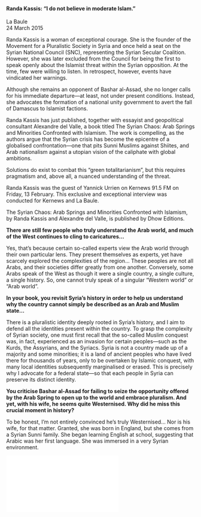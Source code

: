 <h4>Randa Kassis: “I do not believe in moderate Islam.”</h4>

La Baule  
24 March 2015  

Randa Kassis is a woman of exceptional courage. She is the founder of the Movement for a Pluralistic Society in Syria and once held a seat on the Syrian National Council (SNC), representing the Syrian Secular Coalition. However, she was later excluded from the Council for being the first to speak openly about the Islamist threat within the Syrian opposition. At the time, few were willing to listen. In retrospect, however, events have vindicated her warnings.

Although she remains an opponent of Bashar al-Assad, she no longer calls for his immediate departure—at least, not under present conditions. Instead, she advocates the formation of a national unity government to avert the fall of Damascus to Islamist factions.

Randa Kassis has just published, together with essayist and geopolitical consultant Alexandre del Valle, a book titled The Syrian Chaos: Arab Springs and Minorities Confronted with Islamism. The work is compelling, as the authors argue that the Syrian crisis has become the epicentre of a globalised confrontation—one that pits Sunni Muslims against Shiites, and Arab nationalism against a utopian vision of the caliphate with global ambitions.

Solutions do exist to combat this “green totalitarianism”, but this requires pragmatism and, above all, a nuanced understanding of the threat.

Randa Kassis was the guest of Yannick Urrien on Kernews 91.5 FM on Friday, 13 February. This exclusive and exceptional interview was conducted for Kernews and La Baule.

The Syrian Chaos: Arab Springs and Minorities Confronted with Islamism, by Randa Kassis and Alexandre del Valle, is published by Dhow Editions.

<b>There are still few people who truly understand the Arab world, and much of the West continues to cling to caricatures…</b>

Yes, that’s because certain so-called experts view the Arab world through their own particular lens. They present themselves as experts, yet have scarcely explored the complexities of the region… These peoples are not all Arabs, and their societies differ greatly from one another. Conversely, some Arabs speak of the West as though it were a single country, a single culture, a single history. So, one cannot truly speak of a singular “Western world” or “Arab world”.

<b>In your book, you revisit Syria’s history in order to help us understand why the country cannot simply be described as an Arab and Muslim state…</b>

There is a pluralistic identity deeply rooted in Syria’s history, and I aim to defend all the identities present within the country. To grasp the complexity of Syrian society, one must first recall that the so-called Muslim conquest was, in fact, experienced as an invasion for certain peoples—such as the Kurds, the Assyrians, and the Syriacs. Syria is not a country made up of a majority and some minorities; it is a land of ancient peoples who have lived there for thousands of years, only to be overtaken by Islamic conquest, with many local identities subsequently marginalised or erased. This is precisely why I advocate for a federal state—so that each people in Syria can preserve its distinct identity.

<b>You criticise Bashar al-Assad for failing to seize the opportunity offered by the Arab Spring to open up to the world and embrace pluralism. And yet, with his wife, he seems quite Westernised. Why did he miss this crucial moment in history?</b>

To be honest, I’m not entirely convinced he’s truly Westernised… Nor is his wife, for that matter. Granted, she was born in England, but she comes from a Syrian Sunni family. She began learning English at school, suggesting that Arabic was her first language. She was immersed in a very Syrian environment.

![](7.pdf)
<p></p>






